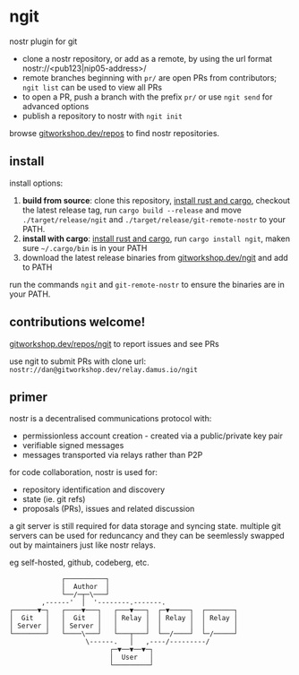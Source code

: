 # ngit

nostr plugin for git

- clone a nostr repository, or add as a remote, by using the url format nostr://<pub123|nip05-address>/<identifier>
- remote branches beginning with `pr/` are open PRs from contributors; `ngit list` can be used to view all PRs
- to open a PR, push a branch with the prefix `pr/` or use `ngit send` for advanced options
- publish a repository to nostr with `ngit init`

browse [gitworkshop.dev/repos](https://gitworkshop.dev/repos) to find nostr repositories.

## install

install options:

1. **build from source**: clone this repository, [install rust and cargo](https://www.rust-lang.org/tools/install), checkout the latest release tag, run `cargo build --release` and move `./target/release/ngit` and `./target/release/git-remote-nostr` to your PATH.
2. **install with cargo**: [install rust and cargo](https://www.rust-lang.org/tools/install), run `cargo install ngit`, maken sure `~/.cargo/bin` is in your PATH
3. download the latest release binaries from [gitworkshop.dev/ngit](https://gitworkshop.dev/ngit) and add to PATH

run the commands `ngit` and `git-remote-nostr` to ensure the binaries are in your PATH.

## contributions welcome!

[gitworkshop.dev/repos/ngit](gitworkshop.dev/r/naddr1qqzxuemfwsq3gamnwvaz7tmjv4kxz7fwv3sk6atn9e5k7q3q5qydau2hjma6ngxkl2cyar74wzyjshvl65za5k5rl69264ar2exsxpqqqpmejawq4qj) to report issues and see PRs

use ngit to submit PRs with clone url: `nostr://dan@gitworkshop.dev/relay.damus.io/ngit`

## primer

nostr is a decentralised communications protocol with:

- permissionless account creation - created via a public/private key pair
- verifiable signed messages
- messages transported via relays rather than P2P

for code collaboration, nostr is used for:

- repository identification and discovery
- state (ie. git refs)
- proposals (PRs), issues and related discussion

a git server is still required for data storage and syncing state. multiple git servers can be used for reduncancy and they can be seemlessly swapped out by maintainers just like nostr relays.

eg self-hosted, github, codeberg, etc.

```
             ┌──────────┐
             │  Author  │
             └──/─┬─\───┘
        ,------'  │  '--------.-------.
┌──────▼─┐   ┌────▼───┐   ┌───▼───┐  ┌─▼─────┐  ┌───────┐
│  Git   │   │  Git   │   │ Relay │  │ Relay │  │ Relay │
│ Server │   │ Server │   │       │  │       │  │       │
└────────┘   └────\───┘   └───┬───┘  └──/────┘  └─/─────┘
                   \------.   │   ,----/---------/
                         ┌─▼──▼──▼─┐
                         │  User   │
                         └─────────┘
```
